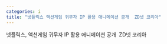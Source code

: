 ```yaml
---
categories: i
title: "넷플릭스 액션게임 귀무자 IP 활용 애니메이션 공개  ZD넷 코리아"
---
```

넷플릭스, 액션게임 귀무자 IP 활용 애니메이션 공개&nbsp;&nbsp;ZD넷 코리아